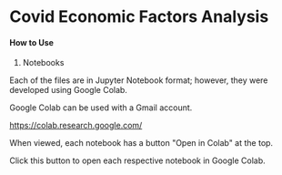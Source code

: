 # Covid Economic Factors Analysis

#### How to Use

1. Notebooks

Each of the files are in Jupyter Notebook format; however, they were developed using Google Colab.

Google Colab can be used with a Gmail account.

https://colab.research.google.com/

When viewed, each notebook has a button "Open in Colab" at the top.

Click this button to open each respective notebook in Google Colab.
